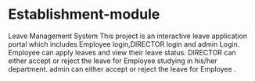 # Establishment-module
Leave Management System  This project is an interactive leave application portal which includes Employee login,DIRECTOR login and admin Login. Employee can apply leaves and view their leave status. DIRECTOR can either accept or reject the leave for Employee studying in his/her department. admin can either accept or reject the leave for Employee .
